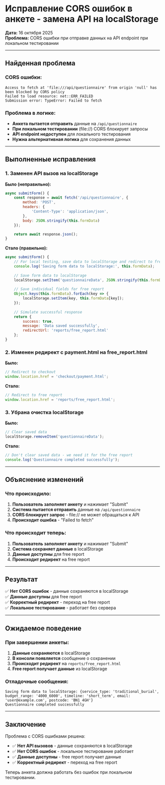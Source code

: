 # Исправление CORS ошибок в анкете - замена API на localStorage

**Дата:** 16 октября 2025  
**Проблема:** CORS ошибки при отправке данных на API endpoint при локальном тестировании

---

## Найденная проблема

### CORS ошибки:
```
Access to fetch at 'file:///api/questionnaire' from origin 'null' has been blocked by CORS policy
Failed to load resource: net::ERR_FAILED
Submission error: TypeError: Failed to fetch
```

### Проблема в логике:
- **Анкета пытается отправить** данные на `/api/questionnaire`
- **При локальном тестировании** (file://) CORS блокирует запросы
- **API endpoint недоступен** для локального тестирования
- **Нужна альтернативная логика** для сохранения данных

---

## Выполненные исправления

### 1. Заменен API вызов на localStorage

**Было (неправильно):**
```javascript
async submitForm() {
    const response = await fetch('/api/questionnaire', {
        method: 'POST',
        headers: {
            'Content-Type': 'application/json',
        },
        body: JSON.stringify(this.formData)
    });

    return await response.json();
}
```

**Стало (правильно):**
```javascript
async submitForm() {
    // For local testing, save data to localStorage and redirect to free report
    console.log('Saving form data to localStorage:', this.formData);
    
    // Save form data to localStorage
    localStorage.setItem('questionnaireData', JSON.stringify(this.formData));
    
    // Save individual fields for free report
    Object.keys(this.formData).forEach(key => {
        localStorage.setItem(key, this.formData[key]);
    });
    
    // Simulate successful response
    return {
        success: true,
        message: 'Data saved successfully',
        redirectUrl: 'reports/free_report.html'
    };
}
```

### 2. Изменен редирект с payment.html на free_report.html

**Было:**
```javascript
// Redirect to checkout
window.location.href = 'checkout/payment.html';
```

**Стало:**
```javascript
// Redirect to free report
window.location.href = 'reports/free_report.html';
```

### 3. Убрана очистка localStorage

**Было:**
```javascript
// Clear saved data
localStorage.removeItem('questionnaireData');
```

**Стало:**
```javascript
// Don't clear saved data - we need it for the free report
console.log('Questionnaire completed successfully');
```

---

## Объяснение изменений

### Что происходило:
1. **Пользователь заполняет анкету** и нажимает "Submit"
2. **Система пытается отправить** данные на `/api/questionnaire`
3. **CORS блокирует запрос** - file:// не может обращаться к API
4. **Происходит ошибка** - "Failed to fetch"

### Что происходит теперь:
1. **Пользователь заполняет анкету** и нажимает "Submit"
2. **Система сохраняет данные** в localStorage
3. **Данные доступны** для free report
4. **Происходит редирект** на free report

---

## Результат

✅ **Нет CORS ошибок** - данные сохраняются в localStorage  
✅ **Данные доступны** для free report  
✅ **Корректный редирект** - переход на free report  
✅ **Локальное тестирование** - работает без сервера  

---

## Ожидаемое поведение

### При завершении анкеты:
1. **Данные сохраняются** в localStorage
2. **В консоли появляется** сообщение о сохранении
3. **Происходит редирект** на `reports/free_report.html`
4. **Free report получает данные** из localStorage

### Отладочные сообщения:
```
Saving form data to localStorage: {service_type: 'traditional_burial', budget_range: '4000_6000', timeline: 'short_term', email: 'user@example.com', postcode: 'BN1 4GH'}
Questionnaire completed successfully
```

---

## Заключение

Проблема с CORS ошибками решена:
- ✅ **Нет API вызовов** - данные сохраняются в localStorage
- ✅ **Нет CORS ошибок** - локальное тестирование работает
- ✅ **Данные доступны** - free report получает данные
- ✅ **Корректный редирект** - переход на free report

Теперь анкета должна работать без ошибок при локальном тестировании.
